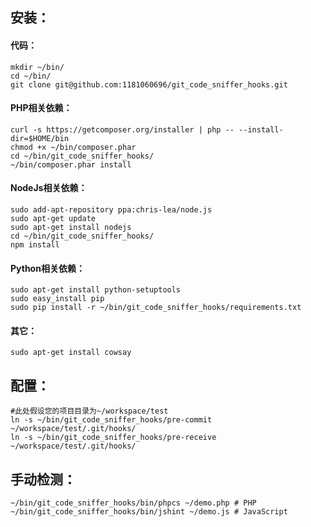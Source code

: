 ## 安装：

#### 代码：

```shell
mkdir ~/bin/
cd ~/bin/
git clone git@github.com:1181060696/git_code_sniffer_hooks.git
```

#### PHP相关依赖：

```shell
curl -s https://getcomposer.org/installer | php -- --install-dir=$HOME/bin
chmod +x ~/bin/composer.phar
cd ~/bin/git_code_sniffer_hooks/
~/bin/composer.phar install
```

#### NodeJs相关依赖：

```shell
sudo add-apt-repository ppa:chris-lea/node.js
sudo apt-get update
sudo apt-get install nodejs
cd ~/bin/git_code_sniffer_hooks/
npm install
```

#### Python相关依赖：

```shell
sudo apt-get install python-setuptools
sudo easy_install pip
sudo pip install -r ~/bin/git_code_sniffer_hooks/requirements.txt
```

#### 其它：

```shell
sudo apt-get install cowsay
```

## 配置：

```shell
#此处假设您的项目目录为~/workspace/test
ln -s ~/bin/git_code_sniffer_hooks/pre-commit ~/workspace/test/.git/hooks/
ln -s ~/bin/git_code_sniffer_hooks/pre-receive ~/workspace/test/.git/hooks/
```

## 手动检测：

```shell
~/bin/git_code_sniffer_hooks/bin/phpcs ~/demo.php # PHP
~/bin/git_code_sniffer_hooks/bin/jshint ~/demo.js # JavaScript
```
